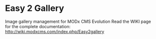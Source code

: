 # Easy 2 Gallery
Image gallery management for MODx CMS Evolution
Read the WIKI page for the complete documentation:
http://wiki.modxcms.com/index.php/Easy2gallery